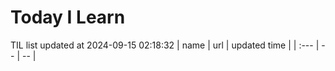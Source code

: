 # Today I Learn 
TIL list updated at 2024-09-15 02:18:32
| name | url | updated time |
| :--- | -- | -- |
